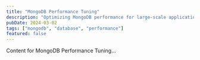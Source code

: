 ```yaml
---
title: "MongoDB Performance Tuning"
description: "Optimizing MongoDB performance for large-scale applications"
pubDate: 2024-03-02
tags: ["mongodb", "database", "performance"]
featured: false
---
```


Content for MongoDB Performance Tuning...
